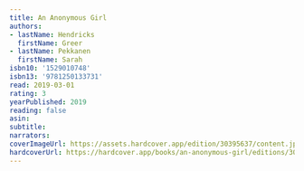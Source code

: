 ```yaml
---
title: An Anonymous Girl
authors:
- lastName: Hendricks
  firstName: Greer
- lastName: Pekkanen
  firstName: Sarah
isbn10: '1529010748'
isbn13: '9781250133731'
read: 2019-03-01
rating: 3
yearPublished: 2019
reading: false
asin:
subtitle:
narrators:
coverImageUrl: https://assets.hardcover.app/edition/30395637/content.jpeg
hardcoverUrl: https://hardcover.app/books/an-anonymous-girl/editions/30395637
---
```

